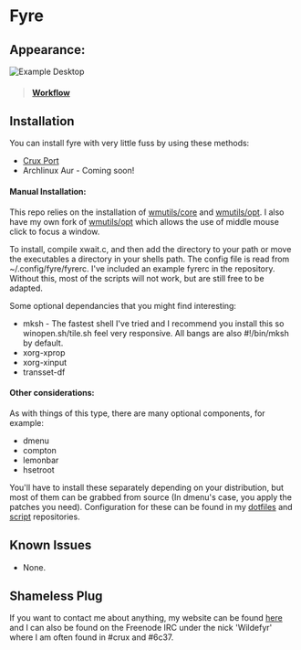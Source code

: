 Fyre
====

Appearance:
-----------

![Example Desktop](https://github.com/Wildefyr/wildconfig/blob/master/screenshots/fyre2015-08-27.png)
> #### [Workflow]()

Installation
------------

You can install fyre with very little fuss by using these methods:

- [Crux Port](https://github.com/wildefyr/wild-crux-ports)
- Archlinux Aur - Coming soon!

#### Manual Installation:

This repo relies on the installation of
[wmutils/core](https://github.com/wmutils/core) and
[wmutils/opt](https://github.com/wmutils/opt). I also have my own fork of
[wmutils/opt](https://github.com/wildefyr/opt) which allows the use of middle
mouse click to focus a window.

To install, compile xwait.c, and then add the directory to your path or move the
executables a directory in your shells path. The config file is read from
~/.config/fyre/fyrerc. I've included an example fyrerc in the repository. Without this,
most of the scripts will not work, but are still free to be adapted. 

Some optional dependancies that you might find interesting:

- mksh - The fastest shell I've tried and I recommend you install this so
  winopen.sh/tile.sh feel very responsive. All bangs are also #!/bin/mksh by
  default.
- xorg-xprop
- xorg-xinput
- transset-df

#### Other considerations:

As with things of this type, there are many optional components, for example:

- dmenu
- compton
- lemonbar
- hsetroot

You'll have to install these separately depending on your distribution, but
most of them can be grabbed from source (In dmenu's case, you apply the patches
you need). Configuration for these can be found in my
[dotfiles](https://github.com/Wildefyr/wildconfig) and
[script](https://github.com/Wildefyr/scripts) repositories.

Known Issues
------------

- None.

Shameless Plug
--------------

If you want to contact me about anything, my website can be found
[here](http://wildefyr.net) and I can also be found on the Freenode IRC under
the nick 'Wildefyr' where I am often found in #crux and #6c37.

